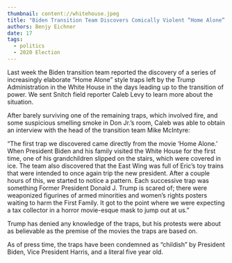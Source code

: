 ```yaml
---
thumbnail: content://whitehouse.jpeg
title: "Biden Transition Team Discovers Comically Violent “Home Alone” Style Traps Hidden Throughout White House"
authors: Benjy Eichner
date: 17
tags:
  - politics
  - 2020 Election
---
```


Last week the Biden transition team reported the discovery of a series of increasingly elaborate “Home Alone” style traps left by the Trump Administration in the White House in the days leading up to the transition of power. We sent Snitch field reporter Caleb Levy to learn more about the situation. 

After barely surviving one of the remaining traps, which involved fire, and some suspicious smelling smoke in Don Jr.’s room, Caleb was able to obtain an interview with the head of the transition team Mike McIntyre:

“The first trap we discovered came directly from the movie ‘Home Alone.’ When President Biden and his family visited the White House for the first time, one of his grandchildren slipped on the stairs, which were covered in ice. The team also discovered that the East Wing was full of Eric’s toy trains that were intended to once again trip the new president. After a couple hours of this, we started to notice a pattern. Each successive trap was something Former President Donald J. Trump is scared of; there were weaponized figurines of armed minorities and women’s rights posters waiting to harm the First Family. It got to the point where we were expecting a tax collector in a horror movie-esque mask to jump out at us.”

Trump has denied any knowledge of the traps, but his protests were about as believable as the premise of the movies the traps are based on.

As of press time, the traps have been condemned as “childish” by President Biden, Vice President Harris, and a literal five year old.

 




